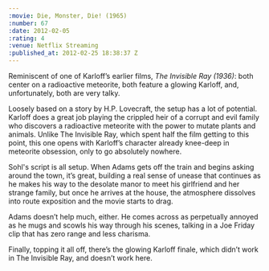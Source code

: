 ```yaml
--- 
:movie: Die, Monster, Die! (1965)
:number: 67
:date: 2012-02-05
:rating: 4
:venue: Netflix Streaming
:published_at: 2012-02-25 18:38:37 Z
---
```

Reminiscent of one of Karloff’s earlier films, _The Invisible Ray (1936)_: both center on a radioactive meteorite, both feature a glowing Karloff, and, unfortunately, both are very talky. 

Loosely based on a story by H.P. Lovecraft, the setup has a lot of potential.  Karloff does a great job playing the crippled heir of a corrupt and evil family who discovers a radioactive meteorite with the power to mutate plants and animals.  Unlike The Invisible Ray, which spent half the film getting to this point, this one opens with Karloff’s character already knee-deep in meteorite obsession, only to go absolutely nowhere.

Sohl's script is all setup. When Adams gets off the train and begins asking around the town, it’s great, building a real sense of unease that continues as he makes his way to the desolate manor to meet his girlfriend and her strange family, but once he arrives at the house, the atmosphere dissolves into route exposition and the movie starts to drag.

Adams doesn’t help much, either. He comes across as perpetually annoyed as he mugs and scowls his way through his scenes, talking in a Joe Friday clip that has zero range and less charisma. 

Finally, topping it all off, there’s the glowing Karloff finale, which didn’t work in The Invisible Ray, and doesn’t work here.
